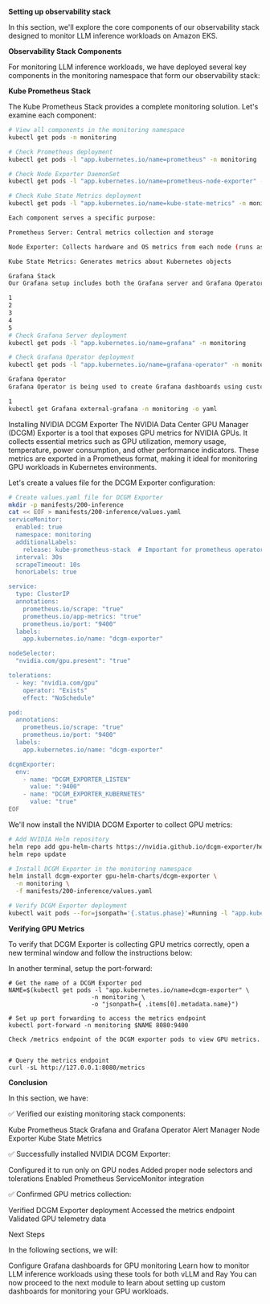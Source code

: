 **Setting up observability stack**

In this section, we'll explore the core components of our observability stack designed to monitor LLM inference workloads on Amazon EKS.

**Observability Stack Components**

For monitoring LLM inference workloads, we have deployed several key components in the monitoring namespace that form our observability stack:

**Kube Prometheus Stack**

The Kube Prometheus Stack provides a complete monitoring solution. Let's examine each component:

``` bash
# View all components in the monitoring namespace
kubectl get pods -n monitoring

# Check Prometheus deployment
kubectl get pods -l "app.kubernetes.io/name=prometheus" -n monitoring

# Check Node Exporter DaemonSet
kubectl get pods -l "app.kubernetes.io/name=prometheus-node-exporter" -n monitoring

# Check Kube State Metrics deployment
kubectl get pods -l "app.kubernetes.io/name=kube-state-metrics" -n monitoring

Each component serves a specific purpose:

Prometheus Server: Central metrics collection and storage

Node Exporter: Collects hardware and OS metrics from each node (runs as DaemonSet)

Kube State Metrics: Generates metrics about Kubernetes objects

Grafana Stack
Our Grafana setup includes both the Grafana server and Grafana Operator to provision Dashboards using YAML files:

1
2
3
4
5
# Check Grafana Server deployment
kubectl get pods -l "app.kubernetes.io/name=grafana" -n monitoring

# Check Grafana Operator deployment
kubectl get pods -l "app.kubernetes.io/name=grafana-operator" -n monitoring

Grafana Operator
Grafana Operator is being used to create Grafana dashboards using custom resources. Use the following command to check the configuration:

1
kubectl get Grafana external-grafana -n monitoring -o yaml
```

Installing NVIDIA DCGM Exporter
The NVIDIA Data Center GPU Manager (DCGM) Exporter  is a tool that exposes GPU metrics for NVIDIA GPUs. It collects essential metrics such as GPU utilization, memory usage, temperature, power consumption, and other performance indicators. These metrics are exported in a Prometheus format, making it ideal for monitoring GPU workloads in Kubernetes environments.

Let's create a values file for the DCGM Exporter configuration:

``` bash
# Create values.yaml file for DCGM Exporter
mkdir -p manifests/200-inference
cat << EOF > manifests/200-inference/values.yaml
serviceMonitor:
  enabled: true
  namespace: monitoring
  additionalLabels:
    release: kube-prometheus-stack  # Important for prometheus operator discovery
  interval: 30s
  scrapeTimeout: 10s
  honorLabels: true

service:
  type: ClusterIP
  annotations:
    prometheus.io/scrape: "true"
    prometheus.io/app-metrics: "true"
    prometheus.io/port: "9400"
  labels:
    app.kubernetes.io/name: "dcgm-exporter"

nodeSelector:
  "nvidia.com/gpu.present": "true"

tolerations:
  - key: "nvidia.com/gpu"
    operator: "Exists"
    effect: "NoSchedule"

pod:
  annotations:
    prometheus.io/scrape: "true"
    prometheus.io/port: "9400"
  labels:
    app.kubernetes.io/name: "dcgm-exporter"

dcgmExporter:
  env:
    - name: "DCGM_EXPORTER_LISTEN"
      value: ":9400"
    - name: "DCGM_EXPORTER_KUBERNETES"
      value: "true"
EOF
```

We'll now install the NVIDIA DCGM Exporter to collect GPU metrics:

``` bash
# Add NVIDIA Helm repository
helm repo add gpu-helm-charts https://nvidia.github.io/dcgm-exporter/helm-charts
helm repo update

# Install DCGM Exporter in the monitoring namespace
helm install dcgm-exporter gpu-helm-charts/dcgm-exporter \
  -n monitoring \
  -f manifests/200-inference/values.yaml

# Verify DCGM Exporter deployment
kubectl wait pods --for=jsonpath='{.status.phase}'=Running -l "app.kubernetes.io/name=dcgm-exporter" -n monitoring --timeout=300s

```


**Verifying GPU Metrics**

To verify that DCGM Exporter is collecting GPU metrics correctly, open a new terminal window and follow the instructions below:

In another terminal, setup the port-forward:

```
# Get the name of a DCGM Exporter pod
NAME=$(kubectl get pods -l "app.kubernetes.io/name=dcgm-exporter" \
                       -n monitoring \
                       -o "jsonpath={ .items[0].metadata.name}")

# Set up port forwarding to access the metrics endpoint
kubectl port-forward -n monitoring $NAME 8080:9400

Check /metrics endpoint of the DCGM exporter pods to view GPU metrics.


# Query the metrics endpoint
curl -sL http://127.0.0.1:8080/metrics
```

**Conclusion**

In this section, we have:

✅ Verified our existing monitoring stack components:

Kube Prometheus Stack
Grafana and Grafana Operator
Alert Manager
Node Exporter
Kube State Metrics

✅ Successfully installed NVIDIA DCGM Exporter:

Configured it to run only on GPU nodes
Added proper node selectors and tolerations
Enabled Prometheus ServiceMonitor integration

✅ Confirmed GPU metrics collection:

Verified DCGM Exporter deployment
Accessed the metrics endpoint
Validated GPU telemetry data

Next Steps

In the following sections, we will:

Configure Grafana dashboards for GPU monitoring
Learn how to monitor LLM inference workloads using these tools for both vLLM and Ray
You can now proceed to the next module to learn about setting up custom dashboards for monitoring your GPU workloads.

